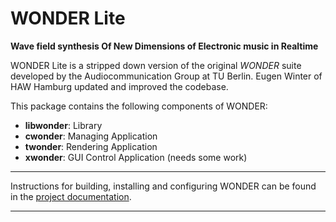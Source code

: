 # **WONDER Lite**
**Wave field synthesis Of New Dimensions of Electronic music in Realtime**

WONDER Lite is a stripped down version of the original *WONDER* suite 
developed by the Audiocommunication Group at TU Berlin.
Eugen Winter of HAW Hamburg updated and improved the codebase.

This package contains the following components of WONDER:

- **libwonder**: Library
- **cwonder**: Managing Application
- **twonder**: Rendering Application
- **xwonder**: GUI Control Application (needs some work)

---

Instructions for building, installing and configuring WONDER can be found in
the [project documentation](https://ntonnaett.github.io/wonder-lite/).

---
